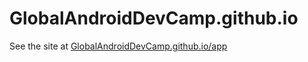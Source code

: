 GlobalAndroidDevCamp.github.io
==============================

See the site at [GlobalAndroidDevCamp.github.io/app](http://GlobalAndroidDevCamp.github.io/app)
